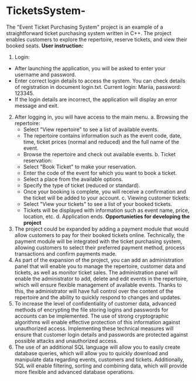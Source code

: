 # TicketsSystem-
The "Event Ticket Purchasing System" project is an example of a straightforward ticket purchasing system written in C++. The project enables customers to explore the repertoire, reserve tickets, and view their booked seats.
**User instruction:**
1. Login:
  - After launching the application, you will be asked to enter your username and password.
  - Enter correct login details to access the system. You can check details of registration in document login.txt. Current login: Mariia, password: 123345.
  - If the login details are incorrect, the application will display an error message and exit.
2. After logging in, you will have access to the main menu.
  a. Browsing the repertoire:
    - Select "View repertoire" to see a list of available events.
    - The repertoire contains information such as the event code, date, time, ticket prices (normal and reduced) and the full name of the event.
    - Browse the repertoire and check out available events.
  b. Ticket reservation:
    - Select "Book Ticket" to make your reservation.
    - Enter the code of the event for which you want to book a ticket.
    - Select a place from the available options.
    - Specify the type of ticket (reduced or standard).
    - Once your booking is complete, you will receive a confirmation and the ticket will be added to your account.
  c. Viewing customer tickets:
    - Select "View your tickets" to see a list of your booked tickets.
    - Tickets will be displayed with information such as event name, price, location, etc.
  d. Application ends.
**Opportunieties for developing the project**
1. The project could be expanded by adding a payment module that would allow customers to pay for their booked tickets online. Technically, the payment module will be integrated with the ticket purchasing system, allowing customers to select their preferred payment method, process transactions and confirm payments made.
2. As part of the expansion of the project, you can add an administration panel that will enable you to manage the repertoire, customer data and tickets, as well as monitor ticket sales. The administration panel will enable the administrator to add, delete and edit events in the repertoire, which will ensure flexible management of available events. Thanks to this, the administrator will have full control over the content of the repertoire and the ability to quickly respond to changes and updates.
3. To increase the level of confidentiality of customer data, advanced methods of encrypting the file storing logins and passwords for accounts can be implemented. The use of strong cryptographic algorithms will enable effective protection of this information against unauthorized access. Implementing these technical measures will ensure that customer login details and passwords are protected against possible attacks and unauthorized access.
4. The use of an additional SQL language will allow you to easily create database queries, which will allow you to quickly download and manipulate data regarding events, customers and tickets. Additionally, SQL will enable filtering, sorting and combining data, which will provide more flexible and advanced database operations.
